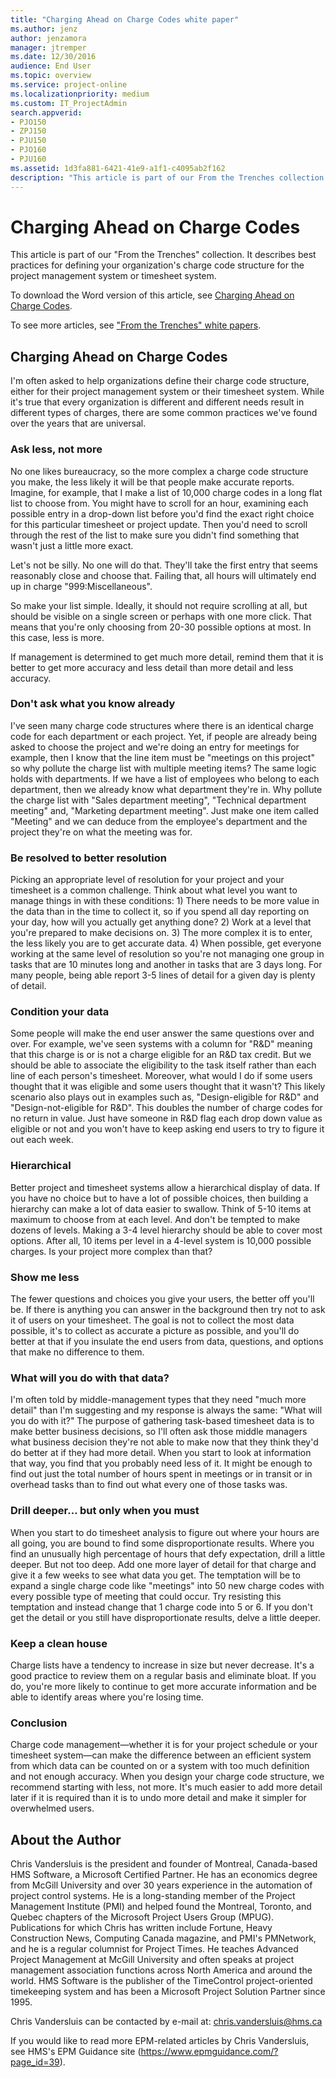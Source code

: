 ```yaml
---
title: "Charging Ahead on Charge Codes white paper"
ms.author: jenz
author: jenzamora
manager: jtremper
ms.date: 12/30/2016
audience: End User
ms.topic: overview
ms.service: project-online
ms.localizationpriority: medium
ms.custom: IT_ProjectAdmin
search.appverid:
- PJO150
- ZPJ150
- PJU150
- PJO160
- PJU160
ms.assetid: 1d3fa881-6421-41e9-a1f1-c4095ab2f162
description: "This article is part of our From the Trenches collection. It describes best practices for defining your organization's charge code structure for the project management system or timesheet system."
---
```


# Charging Ahead on Charge Codes

This article is part of our "From the Trenches" collection. It describes best practices for defining your organization's charge code structure for the project management system or timesheet system.
  
To download the Word version of this article, see [Charging Ahead on Charge Codes](https://go.microsoft.com/fwlink/?LinkId=276786).
  
To see more articles, see ["From the Trenches" white papers](https://support.office.com/article/faec6b1a-c217-4c79-b8c4-0514f402106b).
  
## Charging Ahead on Charge Codes

I'm often asked to help organizations define their charge code structure, either for their project management system or their timesheet system. While it's true that every organization is different and different needs result in different types of charges, there are some common practices we've found over the years that are universal. 
  
### Ask less, not more

 No one likes bureaucracy, so the more complex a charge code structure you make, the less likely it will be that people make accurate reports. Imagine, for example, that I make a list of 10,000 charge codes in a long flat list to choose from. You might have to scroll for an hour, examining each possible entry in a drop-down list before you'd find the exact right choice for this particular timesheet or project update. Then you'd need to scroll through the rest of the list to make sure you didn't find something that wasn't just a little more exact. 
  
Let's not be silly. No one will do that. They'll take the first entry that seems reasonably close and choose that. Failing that, all hours will ultimately end up in charge "999:Miscellaneous".
  
So make your list simple. Ideally, it should not require scrolling at all, but should be visible on a single screen or perhaps with one more click. That means that you're only choosing from 20-30 possible options at most. In this case, less is more. 
  
If management is determined to get much more detail, remind them that it is better to get more accuracy and less detail than more detail and less accuracy. 
  
### Don't ask what you know already

I've seen many charge code structures where there is an identical charge code for each department or each project. Yet, if people are already being asked to choose the project and we're doing an entry for meetings for example, then I know that the line item must be "meetings on this project" so why pollute the charge list with multiple meeting items? The same logic holds with departments. If we have a list of employees who belong to each department, then we already know what department they're in. Why pollute the charge list with "Sales department meeting", "Technical department meeting" and, "Marketing department meeting". Just make one item called "Meeting" and we can deduce from the employee's department and the project they're on what the meeting was for. 
  
### Be resolved to better resolution

Picking an appropriate level of resolution for your project and your timesheet is a common challenge. Think about what level you want to manage things in with these conditions: 1) There needs to be more value in the data than in the time to collect it, so if you spend all day reporting on your day, how will you actually get anything done? 2) Work at a level that you're prepared to make decisions on. 3) The more complex it is to enter, the less likely you are to get accurate data. 4) When possible, get everyone working at the same level of resolution so you're not managing one group in tasks that are 10 minutes long and another in tasks that are 3 days long. For many people, being able report 3-5 lines of detail for a given day is plenty of detail.
  
### Condition your data

Some people will make the end user answer the same questions over and over. For example, we've seen systems with a column for "R&amp;D" meaning that this charge is or is not a charge eligible for an R&amp;D tax credit. But we should be able to associate the eligibility to the task itself rather than each line of each person's timesheet. Moreover, what would I do if some users thought that it was eligible and some users thought that it wasn't? This likely scenario also plays out in examples such as, "Design-eligible for R&amp;D" and "Design-not-eligible for R&amp;D". This doubles the number of charge codes for no return in value. Just have someone in R&amp;D flag each drop down value as eligible or not and you won't have to keep asking end users to try to figure it out each week.
  
### Hierarchical

Better project and timesheet systems allow a hierarchical display of data. If you have no choice but to have a lot of possible choices, then building a hierarchy can make a lot of data easier to swallow. Think of 5-10 items at maximum to choose from at each level. And don't be tempted to make dozens of levels. Making a 3-4 level hierarchy should be able to cover most options. After all, 10 items per level in a 4-level system is 10,000 possible charges. Is your project more complex than that?
  
### Show me less

The fewer questions and choices you give your users, the better off you'll be. If there is anything you can answer in the background then try not to ask it of users on your timesheet. The goal is not to collect the most data possible, it's to collect as accurate a picture as possible, and you'll do better at that if you insulate the end users from data, questions, and options that make no difference to them.
  
### What will you do with that data?

I'm often told by middle-management types that they need "much more detail" than I'm suggesting and my response is always the same: "What will you do with it?" The purpose of gathering task-based timesheet data is to make better business decisions, so I'll often ask those middle managers what business decision they're not able to make now that they think they'd do better at if they had more detail. When you start to look at information that way, you find that you probably need less of it. It might be enough to find out just the total number of hours spent in meetings or in transit or in overhead tasks than to find out what every one of those tasks was. 
  
### Drill deeper… but only when you must

When you start to do timesheet analysis to figure out where your hours are all going, you are bound to find some disproportionate results. Where you find an unusually high percentage of hours that defy expectation, drill a little deeper. But not too deep. Add one more layer of detail for that charge and give it a few weeks to see what data you get. The temptation will be to expand a single charge code like "meetings" into 50 new charge codes with every possible type of meeting that could occur. Try resisting this temptation and instead change that 1 charge code into 5 or 6. If you don't get the detail or you still have disproportionate results, delve a little deeper.
  
### Keep a clean house

Charge lists have a tendency to increase in size but never decrease. It's a good practice to review them on a regular basis and eliminate bloat. If you do, you're more likely to continue to get more accurate information and be able to identify areas where you're losing time.
  
### Conclusion

Charge code management—whether it is for your project schedule or your timesheet system—can make the difference between an efficient system from which data can be counted on or a system with too much definition and not enough accuracy. When you design your charge code structure, we recommend starting with less, not more. It's much easier to add more detail later if it is required than it is to undo more detail and make it simpler for overwhelmed users. 
  
## About the Author

Chris Vandersluis is the president and founder of Montreal, Canada-based HMS Software, a Microsoft Certified Partner. He has an economics degree from McGill University and over 30 years experience in the automation of project control systems. He is a long-standing member of the Project Management Institute (PMI) and helped found the Montreal, Toronto, and Quebec chapters of the Microsoft Project Users Group (MPUG). Publications for which Chris has written include Fortune, Heavy Construction News, Computing Canada magazine, and PMI's PMNetwork, and he is a regular columnist for Project Times. He teaches Advanced Project Management at McGill University and often speaks at project management association functions across North America and around the world. HMS Software is the publisher of the TimeControl project-oriented timekeeping system and has been a Microsoft Project Solution Partner since 1995. 
  
Chris Vandersluis can be contacted by e-mail at: chris.vandersluis@hms.ca
  
If you would like to read more EPM-related articles by Chris Vandersluis, see HMS's EPM Guidance site (https://www.epmguidance.com/?page_id=39).
  

